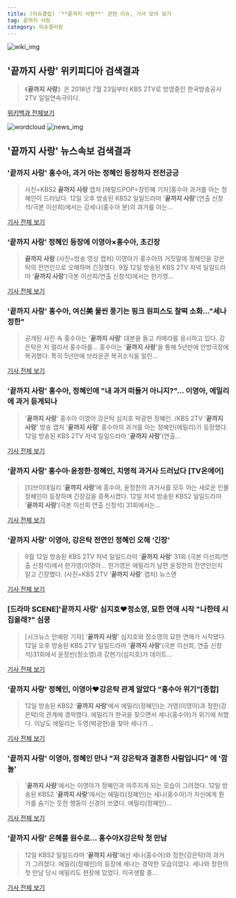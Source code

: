 ```yaml
---
title: (이슈클립) '**끝까지 사랑**' 관련 이슈, 기사 모아 보기
tag: 끝까지 사랑
category: 이슈클리핑
---
```

![wiki_img](https://user-images.githubusercontent.com/42597476/44503234-41136a80-a6d0-11e8-9071-6fc6418eafe4.png)
## **'**끝까지 사랑**'** 위키피디아 검색결과
>《**끝까지 사랑**》은 2018년 7월 23일부터 KBS 2TV로 방영중인 한국방송공사 2TV 일일연속극이다.

<a href="https://ko.wikipedia.org/wiki/끝까지 사랑" target="_blank">위키백과 전체보기</a>

![wordcloud](https://s3.ap-northeast-2.amazonaws.com/lyrics101-wordcloud/2018-09-12-1536752928.png)
![news_img](https://user-images.githubusercontent.com/42597476/44507050-1206f400-a6e4-11e8-8d98-7ffbfebb353f.png)
## **'**끝까지 사랑**'** 뉴스속보 검색결과
### '**끝까지 사랑**' 홍수아, 과거 아는 정혜인 등장하자 전전긍긍

>사진=KBS2 **끝까지 사랑** 캡처 [헤럴드POP=장민혜 기자]홍수아 과거를 아는 정혜인이 드러났다. 12일 오후 방송된 KBS2 일일드라마 '**끝까지 사랑**'(연출 신창석/극본 이선희)에서는 강세나(홍수아 분)의 과거를 아는...

<a href="http://biz.heraldcorp.com/view.php?ud=201809121957208027438_1" target="_blank">기사 전체 보기</a>

### ‘**끝까지 사랑**’ 정혜인 등장에 이영아×홍수아, 초긴장

>**끝까지 사랑** (사진=방송 영상 캡처) 이영아가 홍수아의 거짓말에 정혜인을 강은탁의 전연인으로 오해하며 긴장했다. 9월 12일 방송된 KBS 2TV 저녁 일일드라마 ‘**끝까지 사랑**’(극본 이선희/연출 신창석)에서는 한가영...

<a href="http://news.hankyung.com/article/201809128792I" target="_blank">기사 전체 보기</a>

### '**끝까지 사랑**' 홍수아, 여신美 물씬 풍기는 핑크 원피스도 찰떡 소화…"세나 정한"

>공개된 사진 속 홍수아는 '**끝까지 사랑**' 대본을 들고 카메라를 응시하고 있다. 강은탁은 저 멀리서 홍수아를... 홍수아는 '**끝까지 사랑**'을 통해 5년만에 안방극장에 복귀했다. 특히 5년만에 브라운관 복귀소식을 알린...

<a href="http://www.topstarnews.net/news/articleView.html?idxno=481042" target="_blank">기사 전체 보기</a>

### '**끝까지 사랑**' 홍수아, 정혜인에 "내 과거 떠들거 아니지?"… 이영아, 에밀리에 과거 듣게되나

>'**끝까지 사랑**' 홍수아 이영아 강은탁 심지호 박광현 정혜인. /KBS 2TV '**끝까지 사랑**' 방송 캡처  '**끝까지 사랑**' 홍수아의 과거를 아는 정혜인(에밀리)가 등장했다. 12일 방송된 KBS 2TV 저녁 일일드라마 '**끝까지 사랑**'(연출...

<a href="http://www.kyeongin.com/main/view.php?key=20180912002007497" target="_blank">기사 전체 보기</a>

### ‘**끝까지 사랑**’ 홍수아·윤정한·정혜인, 치명적 과거사 드러났다 [TV온에어]

>[티브이데일리 ‘**끝까지 사랑**’에 홍수아, 윤정한의 과거사를 모두 아는 새로운 인물 정혜인이 등장하며 긴장감을 증폭시켰다. 12일 저녁 방송된 KBS2 일일드라마 ‘**끝까지 사랑**’(극본 이선희·연출 신창석) 31회에서는...

<a href="http://tvdaily.asiae.co.kr/read.php3?aid=15367516351394591002" target="_blank">기사 전체 보기</a>

### ‘**끝까지 사랑**’ 이영아, 강은탁 전연인 정혜인 오해 ‘긴장’

>9월 12일 방송된 KBS 2TV 저녁 일일드라마 ‘**끝까지 사랑**’ 31회 (극본 이선희/연출 신창석)에서 한가영(이영아... 한가영은 에밀리가 남편 윤정한의 전연인인지 알고 긴장했다. (사진=KBS 2TV ‘**끝까지 사랑**’ 캡처) 뉴스엔

<a href="http://www.newsen.com/news_view.php?uid=201809122004311710" target="_blank">기사 전체 보기</a>

### [드라마 SCENE]'**끝까지 사랑**' 심지호♥정소영, 묘한 연애 시작 "나한테 시집올래?" 심쿵

>[시크뉴스 안예랑 기자] '**끝까지 사랑**' 심지호와 정소영의 묘한 연애가 시작됐다. 12일 오후 방송된 KBS 2TV 일일드라마 '**끝까지 사랑**'(극본 이선희, 연출 신창석)31회에서 윤정빈(정소영)과 강현기(심지호)가 데이트...

<a href="http://chicnews.mk.co.kr/article.php?aid=1536750984211668006" target="_blank">기사 전체 보기</a>

### ‘**끝까지 사랑**’ 정혜인, 이영아♥강은탁 관계 알았다 “홍수아 위기”[종합]

>12일 방송된 KBS2 ‘**끝까지 사랑**’에서 에밀리(정혜인)는 가영(이영아)과 정한(강은탁)의 관계에 경악했다. 에밀리가 한국을 찾으면서 세나(홍수아)가 위기에 처했다. 이날도 에밀리는 두영(박광현)을 찾아 세나가...

<a href="http://www.tvreport.co.kr/?c=news&m=newsview&idx=1079608" target="_blank">기사 전체 보기</a>

### '**끝까지 사랑**' 이영아, 정혜인 만나 "저 강은탁과 결혼한 사람입니다" 에 '깜놀'

>'**끝까지 사랑**'에서는 이영아가 정혜인과 마주지게 되는 모습이 그려졌다.   12일 방송된 KBS2 '**끝까지 사랑**'에서는 에밀리(정혜인)는 세나(홍수아)가 자신에게 뭔가를 숨기는 듯한 행동이 신경이 쓰였다.   에밀리(정혜인)...

<a href="http://www.topstarnews.net/news/articleView.html?idxno=481050" target="_blank">기사 전체 보기</a>

### ‘**끝까지 사랑**’ 은혜를 원수로... 홍수아X강은탁 첫 만남

>12일 KBS2 일일드라마 ‘**끝까지 사랑**’에선 세나(홍수아)와 정한(강은탁)의 과거가 그려졌다. 에밀리(정혜인)의 등장에 세나는 경악한 모습이었다. 세나와 정한의 첫 만남 당시 에밀리도 현장에 있었다. 미국생활 중...

<a href="http://www.tvreport.co.kr/?c=news&m=newsview&idx=1079606" target="_blank">기사 전체 보기</a>


